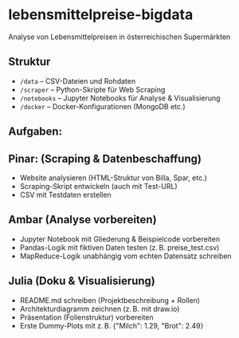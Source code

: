 # lebensmittelpreise-bigdata
Analyse von Lebensmittelpreisen in österreichischen Supermärkten

## Struktur
- `/data` – CSV-Dateien und Rohdaten
- `/scraper` – Python-Skripte für Web Scraping
- `/notebooks` – Jupyter Notebooks für Analyse & Visualisierung
- `/docker` – Docker-Konfigurationen (MongoDB etc.)

## Aufgaben: 
## Pinar: (Scraping & Datenbeschaffung)
- Website analysieren (HTML-Struktur von Billa, Spar, etc.)
- Scraping-Skript entwickeln (auch mit Test-URL)
- CSV mit Testdaten erstellen

## Ambar (Analyse vorbereiten)
- Jupyter Notebook mit Gliederung & Beispielcode vorbereiten
- Pandas-Logik mit fiktiven Daten testen (z. B. preise_test.csv)
- MapReduce-Logik unabhängig vom echten Datensatz schreiben

## Julia (Doku & Visualisierung)
- README.md schreiben (Projektbeschreibung + Rollen)
- Architekturdiagramm zeichnen (z. B. mit draw.io)
- Präsentation (Folienstruktur) vorbereiten
- Erste Dummy-Plots mit z. B. {"Milch": 1.29, "Brot": 2.49}
